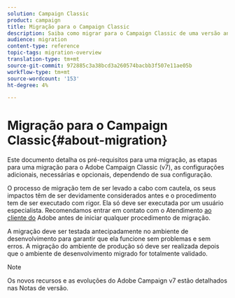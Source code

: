 ```yaml
---
solution: Campaign Classic
product: campaign
title: Migração para o Campaign Classic
description: Saiba como migrar para o Campaign Classic de uma versão anterior da Campanha
audience: migration
content-type: reference
topic-tags: migration-overview
translation-type: tm+mt
source-git-commit: 972885c3a38bcd3a260574bacbb3f507e11ae05b
workflow-type: tm+mt
source-wordcount: '153'
ht-degree: 4%

---
```



# Migração para o Campaign Classic{#about-migration}

Este documento detalha os pré-requisitos para uma migração, as etapas para uma migração para o Adobe Campaign Classic (v7), as configurações adicionais, necessárias e opcionais, dependendo de sua configuração.

O processo de migração tem de ser levado a cabo com cautela, os seus impactos têm de ser devidamente considerados antes e o procedimento tem de ser executado com rigor. Ela só deve ser executada por um usuário especialista. Recomendamos entrar em contato com o Atendimento [ao cliente do](https://helpx.adobe.com/br/enterprise/admin-guide.html/enterprise/using/support-for-experience-cloud.ug.html) Adobe antes de iniciar qualquer procedimento de migração.

A migração deve ser testada antecipadamente no ambiente de desenvolvimento para garantir que ela funcione sem problemas e sem erros. A migração do ambiente de produção só deve ser realizada depois que o ambiente de desenvolvimento migrado for totalmente validado.

>[!NOTE]
>
>Os novos recursos e as evoluções do Adobe Campaign v7 estão detalhados nas Notas [](../../rn/using/latest-release.md)de versão.
